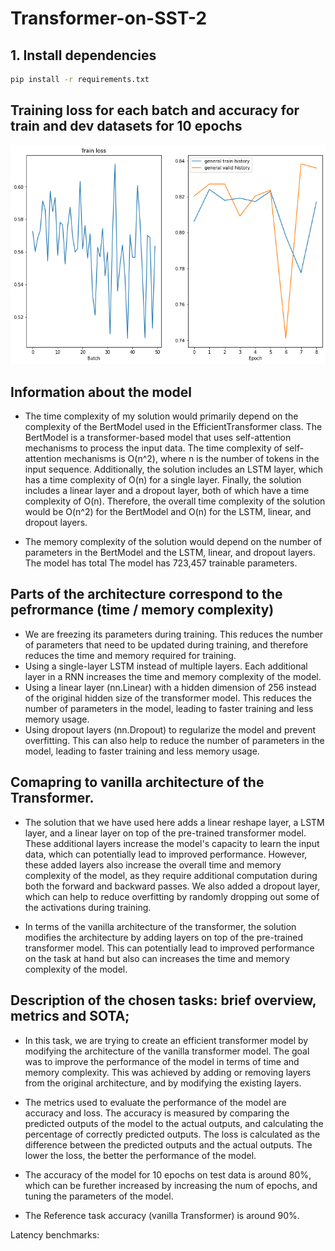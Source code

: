 # Transformer-on-SST-2

## 1. Install dependencies
```bash
pip install -r requirements.txt
```

## Training loss for each batch and accuracy for train and dev datasets for 10 epochs
![alt text](https://github.com/kchaitanya954/Transformer-on-SST-2/blob/main/images/plot.png?raw=true)

## Information about the model
* The time complexity of my solution would primarily depend on the complexity of the BertModel used in the EfficientTransformer class. The BertModel is a transformer-based model that uses self-attention mechanisms to process the input data. The time complexity of self-attention mechanisms is O(n^2), where n is the number of tokens in the input sequence. Additionally, the solution includes an LSTM layer, which has a time complexity of O(n) for a single layer. Finally, the solution includes a linear layer and a dropout layer, both of which have a time complexity of O(n). Therefore, the overall time complexity of the solution would be O(n^2) for the BertModel and O(n) for the LSTM, linear, and dropout layers.

* The memory complexity of the solution would depend on the number of parameters in the BertModel and the LSTM, linear, and dropout layers. The model has total The model has 723,457 trainable parameters.

## Parts of the architecture correspond to the pefrormance (time / memory complexity)
* We are freezing its parameters during training. This reduces the number of parameters that need to be updated during training, and therefore reduces the time and memory required for training.
* Using a single-layer LSTM instead of multiple layers. Each additional layer in a RNN increases the time and memory complexity of the model.
* Using a linear layer (nn.Linear) with a hidden dimension of 256 instead of the original hidden size of the transformer model. This reduces the number of parameters in the model, leading to faster training and less memory usage.
* Using dropout layers (nn.Dropout) to regularize the model and prevent overfitting. This can also help to reduce the number of parameters in the model, leading to faster training and less memory usage.

## Comapring to vanilla architecture of the Transformer.
* The solution that we have used here adds a linear reshape layer, a LSTM layer, and a linear layer on top of the pre-trained transformer model. These additional layers increase the model's capacity to learn the input data, which can potentially lead to improved performance. However, these added layers also increase the overall time and memory complexity of the model, as they require additional computation during both the forward and backward passes. We also added a dropout layer, which can help to reduce overfitting by randomly dropping out some of the activations during training.

* In terms of the vanilla architecture of the transformer, the solution modifies the architecture by adding layers on top of the pre-trained transformer model. This can potentially lead to improved performance on the task at hand but also can increases the time and memory complexity of the model.

## Description of the chosen tasks: brief overview, metrics and SOTA;
* In this task, we are trying to create an efficient transformer model by modifying the architecture of the vanilla transformer model. The goal was to improve the performance of the model in terms of time and memory complexity. This was achieved by adding or removing layers from the original architecture, and by modifying the existing layers.

* The metrics used to evaluate the performance of the model are accuracy and loss. The accuracy is measured by comparing the predicted outputs of the model to the actual outputs, and calculating the percentage of correctly predicted outputs. The loss is calculated as the difference between the predicted outputs and the actual outputs. The lower the loss, the better the performance of the model.

* The accuracy of the model for 10 epochs on test data is around 80%, which can be furether increased by increasing the num of epochs, and tuning the parameters of the model.

* The Reference task accuracy (vanilla Transformer) is around 90%.

Latency benchmarks: 
